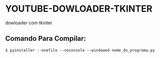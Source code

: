 # YOUTUBE-DOWLOADER-TKINTER
dowloader com tkinter

## Comando Para Compilar:




    $ pyinstaller --onefile --noconsole --windowed nome_do_programa.py
